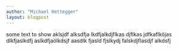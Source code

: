 ```yaml
---
author: "Michael Hettegger"
layout: blogpost
---
```


some text to show aklsjdf alksdfja lkdfjalkdjflkas djflkas jdfkaflköjas dlkfjaslkdfj
aslkdfjaölkdsjf aasdlk fjasld fjslkydj falskdjflasdjf alkdsfj